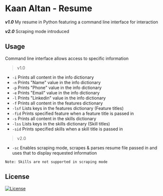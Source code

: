 # Kaan Altan - Resume

***v1.0***
My resume in Python featuring a command line interface for interaction

***v2.0***
Scraping mode introduced

## Usage

Command line interface allows access to specific information
> v1.0
- `-i`      Prints all content in the info dictionary
- `-n`      Prints "Name" value in the info dictionary
- `-p`      Prints "Phone" value in the info dictionary
- `-e`      Prints "Email" value in the info dictionary
- `-l`      Prints "Linkedin" value in the info dictionary
- `-f`      Prints all content in the features dictionary
- `-lsf`    Lists keys in the features dictionary (Feature titles)
- `-fid`    Prints specified feature when a feature title is passed in
- `-s`      Prints all content in the skills dictionary
- `-lss`    Lists keys in the skills dictionary (Skill titles)
- `-sid`    Prints specified skills when a skill title is passed in
> v2.0
- `-sc`     Enables scraping mode, scrapes & parses resume file passed in and uses that to display requested information

`Note: Skills are not supported in scraping mode`

## License

[![License](http://img.shields.io/:license-mit-blue.svg?style=flat-square)](http://badges.mit-license.org)